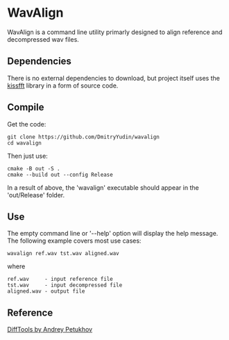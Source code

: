 WavAlign
===================

WavAlign is a command line utility primarly designed to align reference and decompressed wav files.

## Dependencies
There is no external dependencies to download, but project itself uses the [kissfft](https://github.com/mborgerding/kissfft) library in a form of source code.

## Compile
Get the code:

	git clone https://github.com/DmitryYudin/wavalign
	cd wavalign

Then just use:

	cmake -B out -S .
	cmake --build out --config Release

In a result of above, the 'wavalign' executable should appear in the 'out/Release' folder.

## Use
The empty command line or '--help' option will display the help message. The following example covers most use cases:

	wavalign ref.wav tst.wav aligned.wav

where

	ref.wav     - input reference file
	tst.wav     - input decompressed file
	aligned.wav - output file

## Reference
[DiffTools by Andrey Petukhov](https://github.com/aspt/diff_tools)

